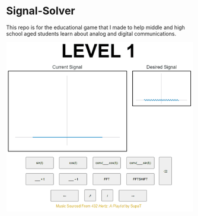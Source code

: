 # Signal-Solver
This repo is for the educational game that I made to help middle and high school aged students learn about analog and digital communications.

![game demo gif](demo.gif)
